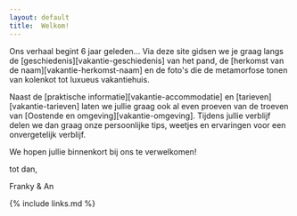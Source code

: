 ```yaml
---
layout: default
title:  Welkom!
---
```



Ons verhaal begint 6 jaar geleden... Via deze site gidsen we je graag langs de [geschiedenis][vakantie-geschiedenis] van het pand, de [herkomst van de naam][vakantie-herkomst-naam] en de foto's die de metamorfose tonen van kolenkot tot luxueus vakantiehuis.

Naast de [praktische informatie][vakantie-accommodatie] en [tarieven][vakantie-tarieven] laten we jullie graag ook al even proeven van de troeven van [Oostende en omgeving][vakantie-omgeving].
Tijdens jullie verblijf delen we dan graag onze persoonlijke tips, weetjes en ervaringen voor een onvergetelijk verblijf.


We hopen jullie binnenkort bij ons te verwelkomen!

tot dan,

Franky & An

{% include links.md %}
